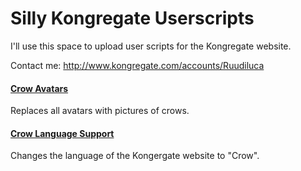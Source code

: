 # Silly Kongregate Userscripts

I'll use this space to upload user scripts for the Kongregate website. 

Contact me:
http://www.kongregate.com/accounts/Ruudiluca

#### [Crow Avatars](https://github.com/Ruudiluca/kongregate-userscripts/blob/master/silly/CrowAvatars.js)

Replaces all avatars with pictures of crows.

#### [Crow Language Support](https://github.com/Ruudiluca/kongregate-userscripts/blob/master/silly/CrowLanguageSupport.js)

Changes the language of the Kongergate website to "Crow". 
